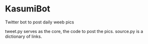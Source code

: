# KasumiBot
Twitter bot to post daily weeb pics

tweet.py serves as the core, the code to post the pics.
source.py is a dictionary of links. 
